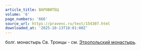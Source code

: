 ```yaml
---
article_title: ВАРОВИТЕЦ
volume: '6'
page_numbers: '666'
source_url: https://pravenc.ru/text/154307.html
downloaded_at: '2025-10-13T10:01:00Z'
---
```


болг. монастырь Св. Троицы - см. [Этропольский монастырь](<https://pravenc.ru/text/Этропольский монастырь.html>).
